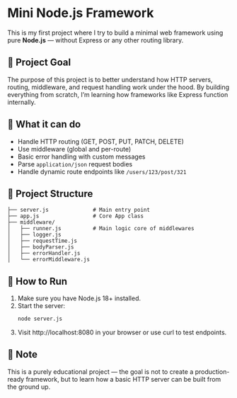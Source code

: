 # Mini Node.js Framework

This is my first project where I try to build a minimal web framework using pure **Node.js** — without Express or any other routing library.

## 🎯 Project Goal

The purpose of this project is to better understand how HTTP servers, routing, middleware, and request handling work under the hood. By building everything from scratch, I’m learning how frameworks like Express function internally.

## 🔧 What it can do

- Handle HTTP routing (GET, POST, PUT, PATCH, DELETE)
- Use middleware (global and per-route)
- Basic error handling with custom messages
- Parse `application/json` request bodies
- Handle dynamic route endpoints like `/users/123/post/321`

## 📁 Project Structure
```
├── server.js              # Main entry point
├── app.js                 # Core App class
├── middleware/            
│   ├── runner.js          # Main logic core of middlewares
│   ├── logger.js
│   ├── requestTime.js
│   ├── bodyParser.js   
│   ├── errorHandler.js
│   └── errorMiddleware.js
```
## 🚀 How to Run

1. Make sure you have Node.js 18+ installed.
2. Start the server:
   ```bash
   node server.js
3. Visit http://localhost:8080 in your browser or use curl to test endpoints.

## 📌 Note
This is a purely educational project — the goal is not to create a production-ready framework, but to learn how a basic HTTP server can be built from the ground up.

